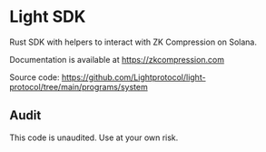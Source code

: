 # Light SDK

Rust SDK with helpers to interact with ZK Compression on Solana.

Documentation is available at https://zkcompression.com

Source code: https://github.com/Lightprotocol/light-protocol/tree/main/programs/system

## Audit

This code is unaudited. Use at your own risk.

